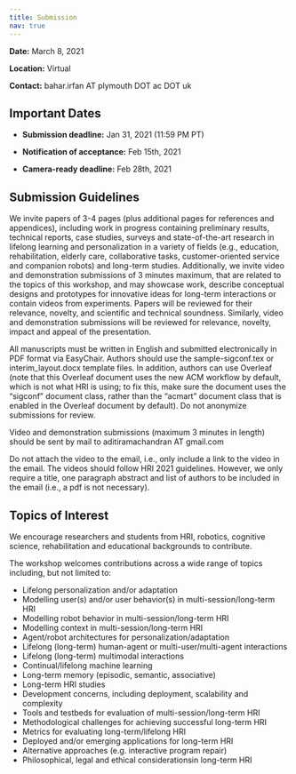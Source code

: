 ```yaml
---
title: Submission
nav: true
---
```


**Date:** March 8, 2021

**Location:** Virtual

**Contact:** bahar.irfan AT plymouth DOT ac DOT uk


## Important Dates

 - **Submission deadline:** Jan 31, 2021 (11:59 PM PT)

 - **Notification of acceptance:** Feb 15th, 2021

 - **Camera-ready deadline:** Feb 28th, 2021


## Submission Guidelines

We invite papers of 3-4 pages (plus additional pages for references and appendices), including work in progress containing preliminary results, technical reports, case studies, surveys and state-of-the-art research in lifelong learning and personalization in a variety of fields (e.g., education, rehabilitation, elderly care, collaborative tasks, customer-oriented service and companion robots) and long-term studies. Additionally, we invite video and demonstration submissions of 3 minutes maximum, that are related to the topics of this workshop, and may showcase work, describe conceptual designs and prototypes for innovative ideas for long-term interactions or contain videos from experiments. Papers will be reviewed for their relevance, novelty, and scientific and technical soundness. Similarly, video and demonstration submissions will be reviewed for relevance, novelty, impact and appeal of the presentation.

All manuscripts must be written in English and submitted electronically in PDF format via EasyChair. Authors should use the sample-sigconf.tex or interim_layout.docx template files. In addition, authors can use Overleaf (note that this Overleaf document uses the new ACM workflow by default, which is not what HRI is using; to fix this, make sure the document uses the “sigconf” document class, rather than the “acmart” document class that is enabled in the Overleaf document by default). Do not anonymize submissions for review.

Video and demonstration submissions (maximum 3 minutes in length) should be sent by mail to aditiramachandran AT gmail.com

Do not attach the video to the email, i.e., only include a link to the video in the email. The videos should follow HRI 2021 guidelines. However, we only require a title, one paragraph abstract and list of authors to be included in the email (i.e., a pdf is not necessary).

## Topics of Interest

We encourage researchers and students from HRI, robotics, cognitive science, rehabilitation and educational backgrounds to contribute.

The workshop welcomes contributions across a wide range of topics including, but not limited to:

- Lifelong personalization and/or adaptation
- Modelling user(s) and/or user behavior(s) in multi-session/long-term HRI
- Modelling robot behavior in multi-session/long-term HRI
- Modelling context in multi-session/long-term HRI
- Agent/robot architectures for personalization/adaptation
- Lifelong (long-term) human-agent or multi-user/multi-agent interactions
- Lifelong (long-term) multimodal interactions
- Continual/lifelong machine learning
- Long-term memory (episodic, semantic, associative)
- Long-term HRI studies
- Development concerns, including deployment, scalability and complexity
- Tools and testbeds for evaluation of multi-session/long-term HRI
- Methodological challenges for achieving successful long-term HRI
- Metrics for evaluating long-term/lifelong HRI
- Deployed and/or emerging applications for long-term HRI
- Alternative approaches (e.g.  interactive program repair)
- Philosophical, legal and ethical considerationsin long-term HRI


